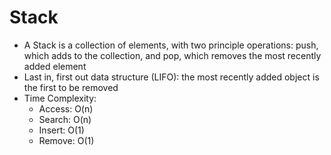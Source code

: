 # Stack
* A Stack is a collection of elements, with two principle operations: push, which adds to the collection, and pop, which removes the most recently added element
* Last in, first out data structure (LIFO): the most recently added object is the first to be removed
* Time Complexity:
	* Access: O(n)
	* Search: O(n)
	* Insert: O(1)
	* Remove: O(1)
